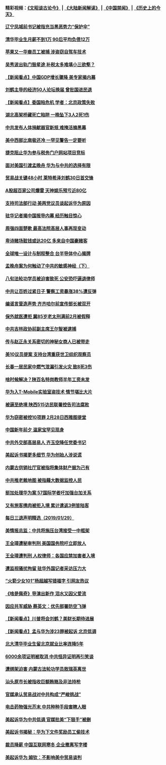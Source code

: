 #### 精彩视频：[《文昭谈古论今》](https://github.com/gfw-breaker/wenzhao) | [《大陆新闻解读》](https://github.com/gfw-breaker/ntdtv-comedy) | [《中国禁闻》](https://github.com/gfw-breaker/ntdtv-news) | [《历史上的今天》](https://github.com/gfw-breaker/today-in-history) 

#### [辽宁凤城前书记被指充当黑恶势力“保护伞”](../pages/nsc413/n11011913.md?t=01310030) 

#### [清华毕业生月薪不到1万 90后平均负债12万](../pages/nsc413/n11013695.md?t=01310030) 

#### [苹果又一华裔员工被捕 涉盗窃自驾车技术](../pages/nsc413/n11013848.md?t=01310030) 

#### [吴秀波出轨门毁星途 补税太多难填小三欲壑？](../pages/nsc413/n11011444.md?t=01310030) 

#### [【新闻看点】中国GDP增长骤降 美专家揭内幕](../pages/nsc413/n11013286.md?t=01310030) 

#### [刘鹤主导的经济50人论坛换届 曾批国进民退](../pages/nsc413/n11013724.md?t=01310030) 

#### [【新闻看点】委国陷危机 学者：北京政策失败](../pages/nsc413/n11013287.md?t=01310030) 

#### [湖北高架桥藏死亡陷阱 一晚坠下3人2死1伤](../pages/nsc413/n11013368.md?t=01310030) 

#### [中共发布人体捐献器官新规 难掩活摘黑幕](../pages/nsc413/n11013443.md?t=01310030) 

#### [美中西部比南极还冷 一罕见警告一定要听](../pages/nsc413/n11013490.md?t=01310030) 

#### [捷克阻止华为参与税务门户网站项目竞标](../pages/nsc413/n11013525.md?t=01310030) 

#### [面对美国引渡孟晚舟 华为与中共的选择有限](../pages/nsc413/n11013273.md?t=01310030) 

#### [贸易战关键48小时 莱特希泽刘鹤30日首交锋](../pages/nsc413/n11013347.md?t=01310030) 

#### [A股超百家公司爆雷 天神娱乐预亏近80亿](../pages/nsc413/n11013307.md?t=01310030) 

#### [支持司法部行动 美两党议员谈起诉华为原因](../pages/nsc413/n11013467.md?t=01310030) 

#### [驻华记者揭中国报导内幕 经历触目惊心](../pages/nsc413/n11013118.md?t=01310030) 

#### [周强四面楚歌 最高法院高层人事再现变动](../pages/nsc413/n11013230.md?t=01310030) 

#### [卑诗赌场脏钱或达20亿 多来自中国豪赌客](../pages/nsc413/n11011539.md?t=01310030) 

#### [全球唯一设计与制程整合 台半导体中心揭牌](../pages/nsc413/n11012503.md?t=01310030) 

#### [孟晚舟案为何触动了中共的敏感神经（下）](../pages/nsc413/n11008903.md?t=01310030) 

#### [八旬法轮功学员被迫害致死 公安恐吓逼退律师](../pages/nsc413/n11012813.md?t=01310030) 

#### [中共让百姓过紧日子 警察工资暴涨38%遭反弹](../pages/nsc413/n11012713.md?t=01310030) 

#### [编谣言营造声势 齐齐哈尔前宣传部长被双开](../pages/nsc413/n11012334.md?t=01310030) 


#### [保外就医遭拒 冀85岁老太刑满前2月被假释](../pages/nsc413/n11012843.md?t=01310030) 

#### [中共吉林政协前副主席王尔智被逮捕](../pages/nsc413/n11012749.md?t=01310030) 

#### [传与赵正永关系密切的神秘女商人已被带走](../pages/nsc413/n11012615.md?t=01310030) 

#### [美10议员提案 支持台湾重获世卫组织观察员](../pages/nsc413/n11012670.md?t=01310030) 

#### [长春一居民家中燃气泄漏引发火灾 致8死3伤](../pages/nsc413/n11012536.md?t=01310030) 

#### [啥时候解决？陕百名特岗教师半年工资未发](../pages/nsc413/n11011995.md?t=01310030) 

#### [华为入T-Mobile实验室盗技术 情节堪比大片](../pages/nsc413/n11011032.md?t=01310030) 

#### [被逼至绝境 陕西515访民联署控告司法腐败](../pages/nsc413/n11009930.md?t=01310030) 

#### [华为窃密被控10项罪 2月28日西雅图提堂](../pages/nsc413/n11011664.md?t=01310030) 

#### [中国新年前夕 温家宝罕见现身](../pages/nsc413/n11011816.md?t=01310030) 

#### [中共外交部高层易人 齐玉空降任党委书记](../pages/nsc413/n11011777.md?t=01310030) 

#### [美起诉书揭更多细节 华为创始人涉说谎](../pages/nsc413/n11011478.md?t=01310030) 

#### [内蒙古供销社厅官被指将集体财产据为己有](../pages/nsc413/n11011897.md?t=01310030) 

#### [中共推老赖地图 被指藉大数据监控人民](../pages/nsc413/n11011830.md?t=01310030) 

#### [挺加处理华为案 57国际学者吁加强台加关系](../pages/nsc413/n11011746.md?t=01310030) 

#### [又有旅客携肉被拒入境 累计遣返3例皆陆客](../pages/nsc413/n11011803.md?t=01310030) 

#### [每日三退声明精选（2019/01/29）](../pages/nsc413/n11011783.md?t=01310030) 

#### [美情报总监：中共将施压台湾接受一中框架](../pages/nsc413/n11011668.md?t=01310030) 

#### [王全璋遭秘审判刑 美国国务院吁立即放人](../pages/nsc413/n11011382.md?t=01310030) 

#### [王全璋遭判刑 人权律师：各国应禁加害者入境](../pages/nsc413/n11009995.md?t=01310030) 

#### [遭监视骚扰拘留 驻华外国记者采访压力大](../pages/nsc413/n11011243.md?t=01310030) 

#### [“火箭少女101”杨超越写错福字 引网友热议](../pages/nsc413/n11011124.md?t=01310030) 

#### [《啥是佩奇》导演出新作 泪水又因父爱流](../pages/nsc413/n11011266.md?t=01310030) 

#### [因应共军威胁 蔡英文：优先部署防空飞弹](../pages/nsc413/n11010300.md?t=01310030) 

#### [【新闻看点】川普将会刘鹤？美财长期待进展](../pages/nsc413/n11011103.md?t=01310030) 

#### [【新闻看点】孟与华为涉23罪被起诉 北京低调](../pages/nsc413/n11011100.md?t=01310030) 

#### [北大清华毕业生留北京就业比率连降5年](../pages/nsc413/n11011038.md?t=01310030) 

#### [6000余项证明被取消 中共怪异证明再引笑谈](../pages/nsc413/n11011118.md?t=01310030) 

#### [遭绑架迫害 内蒙古法轮功学员敖瑞英离世](../pages/nsc413/n11010681.md?t=01310030) 

#### [汕头原市长被指收巨额贿赂及非法持枪](../pages/nsc413/n11011202.md?t=01310030) 

#### [官媒承认贸易战对中共构成“严峻挑战”](../pages/nsc413/n11011040.md?t=01310030) 

#### [电击药物强光芥末 中共种种手段害瞎人眼](../pages/nsc413/n11008308.md?t=01310030) 

#### [美起诉华为中共低调 官媒批美“下狠手”被删](../pages/nsc413/n11011149.md?t=01310030) 

#### [美起诉书揭秘：华为下文件奖励员工偷技术](../pages/nsc413/n11010958.md?t=01310030) 

#### [裁员降薪 中国互联网寒冬 企业撤离写字楼](../pages/nsc413/n11010734.md?t=01310030) 

#### [美起诉华为  姆钦：不影响美中贸易谈判](../pages/nsc413/n11010980.md?t=01310030) 

